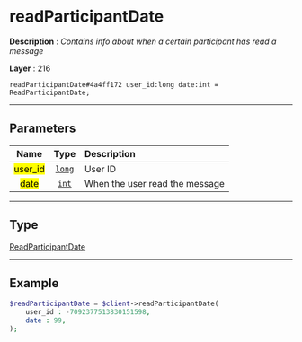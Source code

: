 # readParticipantDate

**Description** : *Contains info about when a certain participant has read a message*

**Layer** : 216

```tl
readParticipantDate#4a4ff172 user_id:long date:int = ReadParticipantDate;
```

---

## Parameters

| Name | Type | Description |
| :---: | :---: | :--- |
| <mark>user_id</mark> | [`long`](type/long) | User ID |
| <mark>date</mark> | [`int`](type/int) | When the user read the message |

---

## Type

[ReadParticipantDate](type/ReadParticipantDate)

---

## Example

```php
$readParticipantDate = $client->readParticipantDate(
	user_id : -7092377513830151598,
	date : 99,
);
```